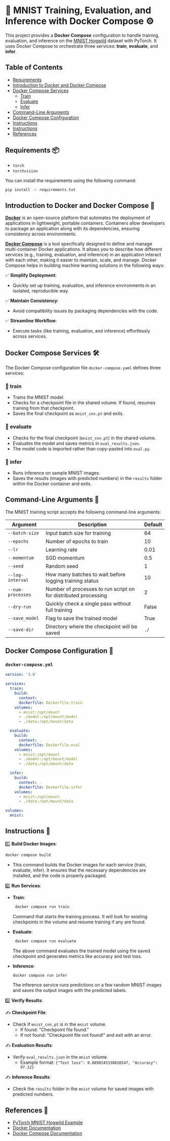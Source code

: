 # 🐳 MNIST Training, Evaluation, and Inference with Docker Compose ⚙️

This project provides a **Docker Compose** configuration to handle training, evaluation, and inference on the [MNIST Hogwild](https://github.com/pytorch/examples/tree/main/mnist_hogwild) dataset with PyTorch. It uses Docker Compose to orchestrate three services: **train**, **evaluate**, and **infer**.

## Table of Contents
  - [Requirements](#requirements-)
  - [Introduction to Docker and Docker Compose](#introduction-to-docker-and-docker-compose-)
  - [Docker Compose Services](#docker-compose-services-️)
    - [Train](#-train)
    - [Evaluate](#-evaluate)
    - [Infer](#-infer)
  - [Command-Line Arguments](#command-line-arguments-)
  - [Docker Compose Configuration](#docker-compose-configuration-)
  - [Instructions](#instructions-)
- [Instructions](#instructions)
- [References](#references-)

## Requirements 📦

- `torch`
- `torchvision`

You can install the requirements using the following command:
```bash
pip install -r requirements.txt
```

## Introduction to Docker and Docker Compose 🐳

[**Docker**](https://aws.amazon.com/docker/) is an open-source platform that automates the deployment of applications in lightweight, portable containers. Containers allow developers to package an application along with its dependencies, ensuring consistency across environments.

[**Docker Compose**](https://docs.docker.com/compose/) is a tool specifically designed to define and manage multi-container Docker applications. It allows you to describe how different services (e.g., training, evaluation, and inference) in an application interact with each other, making it easier to maintain, scale, and manage. Docker Compose helps in building machine learning solutions in the following ways:


✅ **Simplify Deployment**: 
  - Quickly set up training, evaluation, and inference environments in an isolated, reproducible way.

✅ **Maintain Consistency**: 
  - Avoid compatibility issues by packaging dependencies with the code.

✅ **Streamline Workflow**: 
  - Execute tasks (like training, evaluation, and inference) effortlessly across services.

## Docker Compose Services 🛠️

The Docker Compose configuration file `docker-compose.yaml` defines three services:

### 🔷 train 

- Trains the MNIST model.
- Checks for a checkpoint file in the shared volume. If found, resumes training from that checkpoint.
- Saves the final checkpoint as `mnist_cnn.pt` and exits.

### 🔷 evaluate 

- Checks for the final checkpoint (`mnist_cnn.pt`) in the shared volume.
- Evaluates the model and saves metrics in `eval_results.json`.
- The model code is imported rather than copy-pasted into `eval.py`.

### 🔷 infer 

- Runs inference on sample MNIST images.
- Saves the results (images with predicted numbers) in the `results` folder within the Docker container and exits.

## Command-Line Arguments 🔧

The MNIST training script accepts the following command-line arguments:

| Argument         | Description                                                        | Default   |
|------------------|--------------------------------------------------------------------|-----------|
| `--batch-size`   | Input batch size for training                             | 64        |
| `--epochs`       | Number of epochs to train                                     | 10         |
| `--lr`           | Learning rate                                                 | 0.01      |
| `--momentum`     | SGD momentum                                                   | 0.5       |
| `--seed`         | Random seed                                                   | 1         |
| `--log-interval` | How many batches to wait before logging training status            | 10        |
| `--num-processes`| Number of processes to run script on for distributed processing | 2         |
| `--dry-run`      | Quickly check a single pass without full training                | False     |
| `--save_model`   | Flag to save the trained model                               | True      |
| `--save-dir`     | Directory where the checkpoint will be saved                 | `./`      |

## Docker Compose Configuration 📝

### `docker-compose.yml`

```yaml
version: '3.8'

services:
  train:
    build:
      context: .
      dockerfile: Dockerfile.train
    volumes:
      - mnist:/opt/mount
      - ./model:/opt/mount/model
      - ./data:/opt/mount/data

  evaluate:
    build:
      context: .
      dockerfile: Dockerfile.eval
    volumes:
      - mnist:/opt/mount
      - ./model:/opt/mount/model
      - ./data:/opt/mount/data

  infer:
    build:
      context: .
      dockerfile: Dockerfile.infer
    volumes:
      - mnist:/opt/mount
      - ./data:/opt/mount/data

volumes:
  mnist:
```

## Instructions 🚀

1️⃣ **Build Docker Images**:
   ```bash
   docker compose build
   ```
- This command builds the Docker images for each service (train, evaluate, infer). It ensures that the necessary dependencies are installed, and the code is properly packaged.

2️⃣ **Run Services**:
  
  - **Train**:
    
    ```bash
     docker compose run train
     ```
    
      Command that starts the training process. It will look for existing checkpoints in the volume and resume training if any are found.

  - **Evaluate**:
    ```bash
     docker compose run evaluate
    ```
     The above command evaluates the trained model using the saved checkpoint and generates metrics like accuracy and test loss.

  - **Inference**:
     ```bash
     docker compose run infer
     ```
    The inference service runs predictions on a few random MNIST images and saves the output images with the predicted labels.

3️⃣ **Verify Results**:

✍️ **Checkpoint File**: 
  
  - Check if `mnist_cnn.pt` is in the `mnist` volume.
     - If found: "Checkpoint file found."
     - If not found: "Checkpoint file not found!" and exit with an error.
   
✍️ **Evaluation Results**: 

  - Verify `eval_results.json` in the `mnist` volume.
     - Example format: `{"Test loss": 0.0890245330810547, "Accuracy": 97.12}`
   
✍️ **Inference Results**: 
  
  - Check the `results` folder in the `mnist` volume for saved images with predicted numbers.


## References 🔗

- [PyTorch MNIST Hogwild Example](https://github.com/pytorch/examples/tree/main/mnist_hogwild)
- [Docker Documentation](https://docs.docker.com/)
- [Docker Compose Documentation](https://docs.docker.com/compose/)

